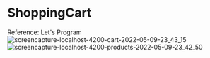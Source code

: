 # ShoppingCart
Reference: Let's Program
![screencapture-localhost-4200-cart-2022-05-09-23_43_15](https://user-images.githubusercontent.com/104018474/167471544-19373cb4-336e-4fb5-83f4-d68031bade85.png)
![screencapture-localhost-4200-products-2022-05-09-23_42_50](https://user-images.githubusercontent.com/104018474/167471562-68a34426-a9be-4bbb-993b-0fa0a7121eb0.png)
